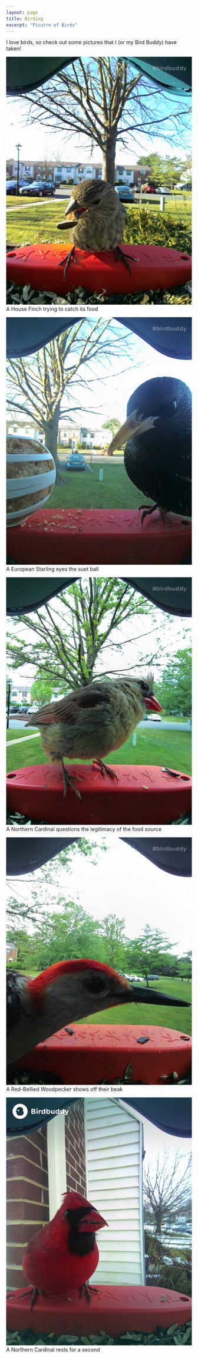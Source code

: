 ```yaml
---
layout: page
title: Birding
excerpt: "Picutre of Birds"
---
```


I love birds, so check out some pictures that I (or my Bird Buddy) have taken!

![A House Finch trying to catch its food](/images/bird_pics/bb_20230218.jpg)\
A House Finch trying to catch its food

![A European Starling eyes the suet ball](/images/bird_pics/bb_20230322.jpg)\
A European Starling eyes the suet ball

![A Northern Cardinal questions the legitimacy of the food source](/images/bird_pics/bb_20230622.jpg)\
A Northern Cardinal questions the legitimacy of the food source

![A Red-Bellied Woodpecker shows off their beak](/images/bird_pics/bb_20230626.jpg)\
A Red-Bellied Woodpecker shows off their beak

![A Northern Cardinal rests for a second](/images/bird_pics/bb_20240124.jpg)\
A Northern Cardinal rests for a second